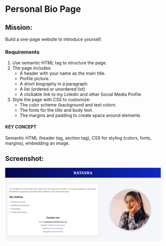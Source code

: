 <h1> Personal Bio Page </h1>
<h2> Mission: </h2>
<p> Build a one-page website to introduce yourself. </p>
<h3> Requirements</h3>
<ol>
  <li> Use semantic HTML tag to structure the page.</li>
  <li>The page includes: 
      <ul>
            <li> A header with your name as the main title.</li>
            <li> Profile picture.</li>
            <li>  A short biography in a paragraph.</li>
            <li> A list (ordered or unordered list) </li>
            <li> A clickable link to my Linkdin and other Social Media Profile </li>
        </ul>
   </li>
    <li> Style the page with CSS to customize:
      <ul>
            <li> The color scheme (background and text colors</li>
            <li> The fonts for the title and body text.</li>
            <li>  The margins and padding to create space around elements</li>
        </ul>
   </li>
</ol>
<h4> <b> KEY CONCEPT </b></h4>
<p>  Semantic HTML (header tag, section tag), CSS for styling (colors, fonts, 
margins), embedding an image.</p>
<h2> Screenshot:</h2>
<img src= "Screenshot 2025-08-30 181442.png"" alt="Profile" ">

